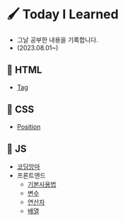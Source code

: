 # 🖌 Today I Learned

* 그날 공부한 내용을 기록합니다.
* (2023.08.01~)

## 📓 HTML
- [Tag](HTML/Tag.md)

## 📓 CSS
- [Position](CSS/Position.md)

## 📓 JS
- [코딩앙마](JS/코딩앙마/자바스크립트%20기초강의.md)
- 프론트엔드
    - [기본사용법](JS/프론트엔드/기본사용법.md)
    - [변수](JS/프론트엔드/변수.md)
    - [연산자](JS/프론트엔드/연산자.md)
    - [배열](JS/프론트엔드/배열.md)